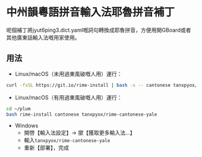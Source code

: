 # 中州韻粵語拼音輸入法耶魯拼音補丁

呢個補丁將jyut6ping3.dict.yaml嘅詞句轉換成耶魯拼音，方便用開GBoard或者其他廣東話輸入法嘅用家使用。

## 用法
* Linux/macOS（未用過東風破嘅人用）運行：
```sh
curl -fsSL https://git.io/rime-install | bash -s -- cantonese tanxpyox/rime-cantonese-yale
```
* Linux/macOS（有用過東風破嘅人用）運行：
```sh
cd ~/plum
bash rime-install cantonese tanxpyox/rime-cantonese-yale
```
* Windows
  * 開啓【輸入法設定】-> 撳【獲取更多輸入法...】
  * 輸入`tanxpyox/rime-cantonese-yale`
  * 重新【部署】，完成
